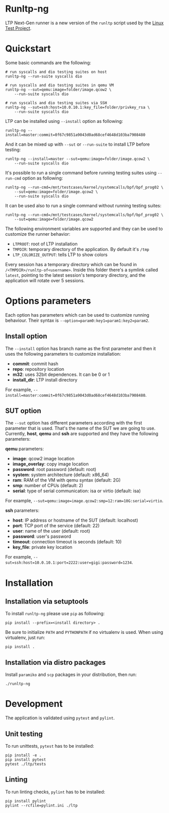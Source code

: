 Runltp-ng
=========

LTP Next-Gen runner is a new version of the `runltp` script used by the
[Linux Test Project](https://github.com/linux-test-project/ltp).

Quickstart
==========

Some basic commands are the following:

    # run syscalls and dio testing suites on host
    runltp-ng --run-suite syscalls dio

    # run syscalls and dio testing suites in qemu VM
    runltp-ng --sut=qemu:image=folder/image.qcow2 \
        --run-suite syscalls dio

    # run syscalls and dio testing suites via SSH
    runltp-ng --sut=ssh:host=10.0.10.1:key_file=folder/privkey_rsa \
        --run-suite syscalls dio

LTP can be installed using `--install` option as following:

    runltp-ng --install=master:commit=0f67c9851a9043d0ad68cef4648d103ba7908480

And it can be mixed up with `--sut` or `--run-suite` to install LTP
before testing:

    runltp-ng --install=master --sut=qemu:image=folder/image.qcow2 \
        --run-suite syscalls dio

It's possible to run a single command before running testing suites using
`--run-cmd` option as following:

    runltp-ng --run-cmd=/mnt/testcases/kernel/systemcalls/bpf/bpf_prog02 \
        --sut=qemu:image=folder/image.qcow2 \
        --run-suite syscalls dio

It can be used also to run a single command without running testing suites:

    runltp-ng --run-cmd=/mnt/testcases/kernel/systemcalls/bpf/bpf_prog02 \
        --sut=qemu:image=folder/image.qcow2

The following environment variables are supported and they can be used to
customize the runner behavior:

- `LTPROOT`: root of LTP installation
- `TMPDIR`: temporary directory of the application. By default it's `/tmp`
- `LTP_COLORIZE_OUTPUT`: tells LTP to show colors

Every session has a temporary directory which can be found in
`/<TMPDIR>/runltp-of<username>`. Inside this folder there's a symlink
called `latest`, pointing to the latest session's temporary directory, and the
application will rotate over 5 sessions.

Options parameters
==================

Each option has parameters which can be used to customize running behaviour.
Their syntax is `--option=param0:key1=param1:key2=param2`.

Install option
--------------

The `--install` option has branch name as the first parameter and then it
uses the following parameters to customize installation:
- **commit**: commit hash
- **repo**: repository location
- **m32**: uses 32bit dependences. It can be 0 or 1
- **install_dir**: LTP install directory

For example, `--install=master:commit=0f67c9851a9043d0ad68cef4648d103ba7908480`.

SUT option
----------

The `--sut` option has different parameters according with the first parameter
that is used. That's the name of the SUT we are going to use. Currently,
**host**, **qemu** and **ssh** are supported and they have the following
parameters:

**qemu** parameters:
- **image**: qcow2 image location
- **image_overlay**: copy image location
- **password**: root password (default: root)
- **system**: system architecture (default: x86_64)
- **ram**: RAM of the VM with qemu syntax (default: 2G)
- **smp**: number of CPUs (default: 2)
- **serial**: type of serial communication: isa or virtio (default: isa)

For example, `--sut=qemu:image=image.qcow2:smp=12:ram=10G:serial=virtio`.

**ssh** parameters:
- **host**: IP address or hostname of the SUT (default: localhost)
- **port**: TCP port of the service (default: 22)
- **user**: name of the user (default: root)
- **password**: user's password
- **timeout**: connection timeout is seconds (default: 10)
- **key_file**: private key location

For example, `--sut=ssh:host=10.0.10.1:port=2222:user=gigi:password=1234`.

Installation
============

Installation via setuptools
---------------------------

To install `runltp-ng` please use `pip` as following:

    pip install --prefix=<install directory> .

Be sure to initialize `PATH` and `PYTHONPATH` if no virtualenv is used.
When using virtualenv, just run:

    pip install .

Installation via distro packages
--------------------------------

Install `paramiko` and `scp` packages in your distribution, then run:

    ./runltp-ng

Development
===========

The application is validated using `pytest` and `pylint`.

Unit testing
------------

To run unittests, `pytest` has to be installed:

    pip install -e .
    pip install pytest
    pytest ./ltp/tests

Linting
-------

To run linting checks, `pylint` has to be installed:

    pip install pylint
    pylint --rcfile=pylint.ini ./ltp

